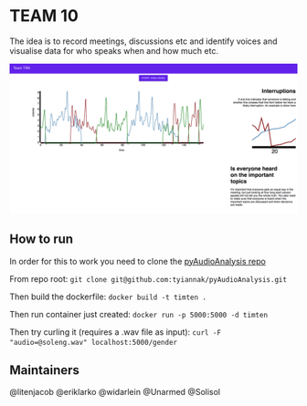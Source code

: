 # TEAM 10

The idea is to record meetings, discussions etc and identify voices and visualise data for who speaks when and how much etc.

![Le awesome application](demo.png)

## How to run
In order for this to work you need to clone the [pyAudioAnalysis repo](https://github.com/tyiannak/pyAudioAnalysis)

From repo root:
`git clone git@github.com:tyiannak/pyAudioAnalysis.git`

Then build the dockerfile:
`docker build -t timten .`

Then run container just created:
`docker run -p 5000:5000 -d timten`

Then try curling it (requires a .wav file as input):
`curl -F "audio=@soleng.wav" localhost:5000/gender`

## Maintainers
@litenjacob
@eriklarko
@widarlein
@Unarmed
@Solisol